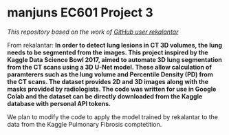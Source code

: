 # manjuns EC601 Project 3

*This repository based on the work of [GitHub user rekalantar](https://github.com/rekalantar/CT_lung_3D_segmentation)*

From rekalantar:
**In order to detect lung lesions in CT 3D volumes, the lung needs to be segmented from the images. This project inspired
by the Kaggle Data Science Bowl 2017, aimed to automate 3D lung segmentation from the CT scans using a 3D U-Net model.
These allow calculation of paramterers such as the lung volume and Percentile Density (PD) from the CT scans. The
dataset provides 2D and 3D images along with the masks provided by radiologists. The code was written for use in Google
Colab and the dataset can be directly downloaded from the Kaggle database with personal API tokens.**

We plan to modify the code to apply the model trained by rekalantar to the data from the Kaggle Pulmonary Fibrosis
comptetition.


